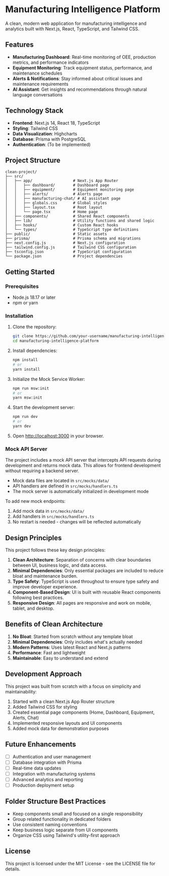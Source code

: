 # Manufacturing Intelligence Platform

A clean, modern web application for manufacturing intelligence and analytics built with Next.js, React, TypeScript, and Tailwind CSS.

## Features

- **Manufacturing Dashboard**: Real-time monitoring of OEE, production metrics, and performance indicators
- **Equipment Monitoring**: Track equipment status, performance, and maintenance schedules
- **Alerts & Notifications**: Stay informed about critical issues and maintenance requirements
- **AI Assistant**: Get insights and recommendations through natural language conversations

## Technology Stack

- **Frontend**: Next.js 14, React 18, TypeScript
- **Styling**: Tailwind CSS
- **Data Visualization**: Highcharts
- **Database**: Prisma with PostgreSQL
- **Authentication**: (To be implemented)

## Project Structure

```
clean-project/
├── src/
│   ├── app/                  # Next.js App Router
│   │   ├── dashboard/        # Dashboard page
│   │   ├── equipment/        # Equipment monitoring page
│   │   ├── alerts/           # Alerts page
│   │   ├── manufacturing-chat/ # AI assistant page
│   │   ├── globals.css       # Global styles
│   │   ├── layout.tsx        # Root layout
│   │   └── page.tsx          # Home page
│   ├── components/           # Shared React components
│   ├── lib/                  # Utility functions and shared logic
│   ├── hooks/                # Custom React hooks
│   └── types/                # TypeScript type definitions
├── public/                   # Static assets
├── prisma/                   # Prisma schema and migrations
├── next.config.js            # Next.js configuration
├── tailwind.config.js        # Tailwind CSS configuration
├── tsconfig.json             # TypeScript configuration
└── package.json              # Project dependencies
```

## Getting Started

### Prerequisites

- Node.js 18.17 or later
- npm or yarn

### Installation

1. Clone the repository:
   ```bash
   git clone https://github.com/your-username/manufacturing-intelligence-platform.git
   cd manufacturing-intelligence-platform
   ```

2. Install dependencies:
   ```bash
   npm install
   # or
   yarn install
   ```

3. Initialize the Mock Service Worker:
   ```bash
   npm run msw:init
   # or
   yarn msw:init
   ```

4. Start the development server:
   ```bash
   npm run dev
   # or
   yarn dev
   ```

5. Open [http://localhost:3000](http://localhost:3000) in your browser.

### Mock API Server

The project includes a mock API server that intercepts API requests during development and returns mock data. This allows for frontend development without requiring a backend server.

- Mock data files are located in `src/mocks/data/`
- API handlers are defined in `src/mocks/handlers.ts`
- The mock server is automatically initialized in development mode

To add new mock endpoints:
1. Add mock data in `src/mocks/data/`
2. Add handlers in `src/mocks/handlers.ts`
3. No restart is needed - changes will be reflected automatically

## Design Principles

This project follows these key design principles:

1. **Clean Architecture**: Separation of concerns with clear boundaries between UI, business logic, and data access.
2. **Minimal Dependencies**: Only essential packages are included to reduce bloat and maintenance burden.
3. **Type Safety**: TypeScript is used throughout to ensure type safety and improve developer experience.
4. **Component-Based Design**: UI is built with reusable React components following best practices.
5. **Responsive Design**: All pages are responsive and work on mobile, tablet, and desktop.

## Benefits of Clean Architecture

1. **No Bloat**: Started from scratch without any template bloat
2. **Minimal Dependencies**: Only includes what's actually needed
3. **Modern Patterns**: Uses latest React and Next.js patterns
4. **Performance**: Fast and lightweight
5. **Maintainable**: Easy to understand and extend

## Development Approach

This project was built from scratch with a focus on simplicity and maintainability:

1. Started with a clean Next.js App Router structure
2. Added Tailwind CSS for styling
3. Created essential page components (Home, Dashboard, Equipment, Alerts, Chat)
4. Implemented responsive layouts and UI components
5. Added mock data for demonstration purposes

## Future Enhancements

- [ ] Authentication and user management
- [ ] Database integration with Prisma
- [ ] Real-time data updates
- [ ] Integration with manufacturing systems
- [ ] Advanced analytics and reporting
- [ ] Production deployment setup

## Folder Structure Best Practices

- Keep components small and focused on a single responsibility
- Group related functionality in dedicated folders
- Use consistent naming conventions
- Keep business logic separate from UI components
- Organize CSS using Tailwind's utility-first approach

## License

This project is licensed under the MIT License - see the LICENSE file for details.
